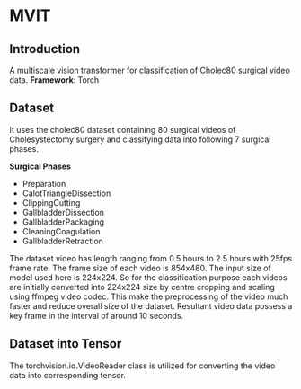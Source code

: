 # MVIT

## Introduction
A multiscale vision transformer for classification of Cholec80 surgical video data.
**Framework**: Torch

## Dataset
It uses the cholec80 dataset containing 80 surgical videos of Cholesystectomy surgery and classifying data into following 7 surgical phases.  

**Surgical Phases**
- Preparation
- CalotTriangleDissection
- ClippingCutting
- GallbladderDissection
- GallbladderPackaging
- CleaningCoagulation
- GallbladderRetraction

The dataset video has length ranging from 0.5 hours to 2.5 hours with 25fps frame rate. The frame size of each video is 854x480. The input size of model used here is 224x224. So for the classification purpose each videos are initially converted into 224x224 size by centre cropping and scaling using ffmpeg video codec. This make the preprocessing of the video much faster and reduce overall size of the dataset. Resultant video data possess a key frame in the interval of around 10 seconds.

## Dataset into Tensor
The torchvision.io.VideoReader class is utilized for converting the video data into corresponding tensor.
